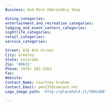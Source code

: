 ```yaml
---
Business: And More Embroidery Shop

dining_categories:
entertainment_and_recreation_categories:
lodging_and_event_centers_categories:
nightlife_categories:
retail_categories:
service_categories:

Street: 818 8th Street
City: Greeley
State: Colorado
Zip: '80631'
Phone: (970) 381-1563
Fax:
Website:
Contact_Name: Courtney Graham
Contact_Email: pen137@comcast.net
Logo_image_path: 'http://placehold.it/200x200'

---
```



